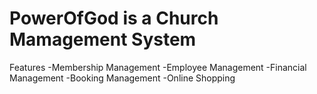 # PowerOfGod is a Church Mamagement System

Features
-Membership Management
-Employee Management
-Financial Management
-Booking Management
-Online Shopping
